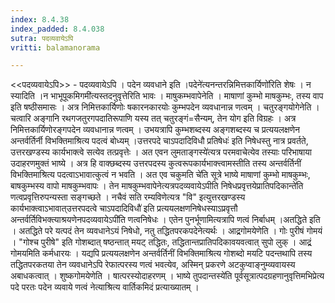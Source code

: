```yaml
---
index: 8.4.38
index_padded: 8.4.038
sutra: पदव्यवायेऽपि
vritti: balamanorama

---
```

<<पदव्यवायेऽपि>> - पदव्यवायेऽपि । पदेन व्यवधाने इति ।पदेने॑त्यनन्तरन्निमित्तकार्यिणो॑रिति शेषः । न स्यादिति ।न भाभूपूकमिगमी॑त्यस्तदनुवृत्तेरिति भावः । माषुकम्भवापेनेति । माषाणां कुम्भो माषकुम्भः, तस्य वाप इति षष्ठीसमासः । अत्र निमित्तकार्यिणोः षकारनकारयोः कुम्भपदेन व्यवधानान्न णत्वम् । चतुरङ्गयोगेनेति । चत्वारि अङ्गानि रथगजतुरगपदातिरूपाणि यस्य तत् चतुरङ्गं=सैन्यम्, तेन योग इति विग्रहः । अत्र निमित्तकार्यिणोरङ्गपदेन व्यवधानान्न णत्वम् । उभयत्रापि कुम्भशब्दस्य अङ्गशब्दस्य च प्रत्ययलक्षणेन अन्तर्वर्तिर्नी विभक्तिमाश्रित्य पदत्वं बोध्यम् ।उत्तरपदे चाऽपदादिविधौ प्रतिषेधः॑ इति निषेधस्तु नात्र प्रवर्तते, उत्तरखण्डस्य कार्यभाक्त्वे सत्येव तत्प्रवृत्तेः । अत एवन लुमताङ्गस्ये॑त्यत्र परमवाचेत्येव तस्याः परिभाषाया उदाहरणमुक्तं भाष्ये । अत्र हि वाक्छब्दस्य उत्तरपदस्य कुत्वरूपकार्यभाक्त्त्वामस्तीति तस्य अन्तर्वर्तिनीं विभक्तिमाश्रित्य पदत्वाऽभावात्कुत्वं न भवति । अत एव चकुमति चे॑ति सूत्रे भाष्ये माषाणां कुम्भो माषकुम्भः, बाषकुम्भस्य वापो माषकुम्भवापः । तेन माषकुम्भवापेनेत्यत्रपदव्यवायेऽपीति निषेधप्रवृत्तयेप्रातिपदिकान्ते॑ति णत्वप्रवृत्तिरुपन्यस्ता सङ्गच्छते । नचैवं सति रम्यविणेत्यत्र "वि" इत्युत्तरखण्डस्य कार्यभाक्त्वाऽभावात्उत्तरपदत्वे चाऽपदादिविधौ॑ इति प्रत्ययलक्षणनिषेधस्याऽप्रवृत्तौ अन्तर्वर्तिविभक्त्याश्रयणेनपदव्यवायेऽपी॑ति णत्वनिषेधः । एतेन पुनर्भूणामित्यत्रापि णत्वं निर्बाधम् ।अतद्धिते इति । अतद्धिते परे यत्पदं तेन व्यवधानेऽयं निषेधो, नतु तद्धितपरकपदेनेत्यर्थः । आद्र्रगोमयेणेति । गोः पुरीषं गोमयं । "गोश्च पुरीषे" इति गोशब्दात् षष्ठन्तात् मयट् तद्धितः, तद्धितान्तप्रातिपदिकावयवत्वात् सुपो लुक् । आद्र्रं गोमयमिति कर्मधारयः । यद्यपि प्रत्ययलक्षणेन अन्तर्वर्तिनीं विभक्तिमाश्रित्य गोशब्दो मयटि पदन्तथापि तस्य तद्धितपरकतया तेन व्यवधानेऽपि रेफात्परस्य णत्वं भवत्येव, अस्मिन् प्रकरणे अटकुप्वाङ्नुम्व्यवायस्य अबाधकत्वात् । शुष्कगोमयेणेति । षात्परस्योदाहरणम् । भाष्ये तुपदान्तस्ये॑ति पूर्वसूत्रात्पदग्रहणानुवृत्तिमभिप्रेत्य पदे परतः पदेन व्यवाये णत्वं नेत्याश्रित्य वार्तिकमिदं प्रत्याख्यातम् । 